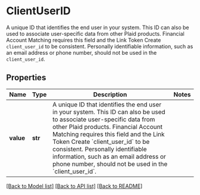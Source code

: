 # ClientUserID

A unique ID that identifies the end user in your system. This ID can also be used to associate user-specific data from other Plaid products. Financial Account Matching requires this field and the Link Token Create `client_user_id` to be consistent. Personally identifiable information, such as an email address or phone number, should not be used in the `client_user_id`.

## Properties
Name | Type | Description | Notes
------------ | ------------- | ------------- | -------------
**value** | **str** | A unique ID that identifies the end user in your system. This ID can also be used to associate user-specific data from other Plaid products. Financial Account Matching requires this field and the Link Token Create &#x60;client_user_id&#x60; to be consistent. Personally identifiable information, such as an email address or phone number, should not be used in the &#x60;client_user_id&#x60;. | 

[[Back to Model list]](../README.md#documentation-for-models) [[Back to API list]](../README.md#documentation-for-api-endpoints) [[Back to README]](../README.md)



